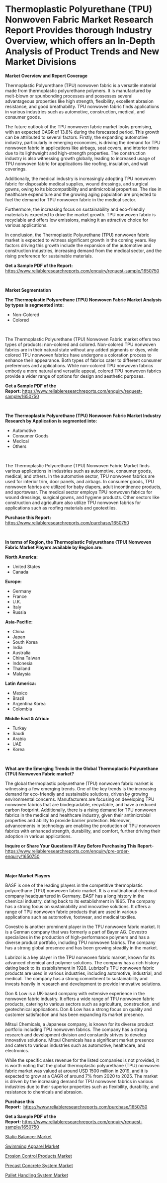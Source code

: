 <p><h1>Thermoplastic Polyurethane (TPU) Nonwoven Fabric Market Research Report Provides thorough Industry Overview, which offers an In-Depth Analysis of Product Trends and New Market Divisions</h1></p><p><strong>Market Overview and Report Coverage</strong></p>
<p><p>Thermoplastic Polyurethane (TPU) nonwoven fabric is a versatile material made from thermoplastic polyurethane polymers. It is manufactured by melt-blown or spunbonding processes and possesses several advantageous properties like high strength, flexibility, excellent abrasion resistance, and good breathability. TPU nonwoven fabric finds applications in various industries such as automotive, construction, medical, and consumer goods.</p><p>The future outlook of the TPU nonwoven fabric market looks promising, with an expected CAGR of 13.8% during the forecasted period. This growth can be attributed to several factors. Firstly, the expanding automotive industry, particularly in emerging economies, is driving the demand for TPU nonwoven fabric in applications like airbags, seat covers, and interior trims due to its lightweight and high-strength properties. The construction industry is also witnessing growth globally, leading to increased usage of TPU nonwoven fabric for applications like roofing, insulation, and wall coverings.</p><p>Additionally, the medical industry is increasingly adopting TPU nonwoven fabric for disposable medical supplies, wound dressings, and surgical gowns, owing to its biocompatibility and antimicrobial properties. The rise in healthcare expenditure and the growing aging population are projected to fuel the demand for TPU nonwoven fabric in the medical sector.</p><p>Furthermore, the increasing focus on sustainability and eco-friendly materials is expected to drive the market growth. TPU nonwoven fabric is recyclable and offers low emissions, making it an attractive choice for various applications.</p><p>In conclusion, the Thermoplastic Polyurethane (TPU) nonwoven fabric market is expected to witness significant growth in the coming years. Key factors driving this growth include the expansion of the automotive and construction industries, increasing demand from the medical sector, and the rising preference for sustainable materials.</p></p>
<p><strong>Get a Sample PDF of the Report:</strong> <a href="https://www.reliableresearchreports.com/enquiry/request-sample/1650750">https://www.reliableresearchreports.com/enquiry/request-sample/1650750</a></p>
<p>&nbsp;</p>
<p><strong>Market Segmentation</strong></p>
<p><strong>The Thermoplastic Polyurethane (TPU) Nonwoven Fabric Market Analysis by types is segmented into:</strong></p>
<p><ul><li>Non-Colored</li><li>Colored</li></ul></p>
<p>&nbsp;</p>
<p><p>The Thermoplastic Polyurethane (TPU) Nonwoven Fabric market offers two types of products: non-colored and colored. Non-colored TPU nonwoven fabrics are in their natural state without any added pigments or dyes, while colored TPU nonwoven fabrics have undergone a coloration process to enhance their appearance. Both types of fabrics cater to different consumer preferences and applications. While non-colored TPU nonwoven fabrics embody a more natural and versatile appeal, colored TPU nonwoven fabrics provide a wider range of options for design and aesthetic purposes.</p></p>
<p><strong>Get a Sample PDF of the Report:</strong>&nbsp;<a href="https://www.reliableresearchreports.com/enquiry/request-sample/1650750">https://www.reliableresearchreports.com/enquiry/request-sample/1650750</a></p>
<p>&nbsp;</p>
<p><strong>The Thermoplastic Polyurethane (TPU) Nonwoven Fabric Market Industry Research by Application is segmented into:</strong></p>
<p><ul><li>Automotive</li><li>Consumer Goods</li><li>Medical</li><li>Others</li></ul></p>
<p>&nbsp;</p>
<p><p>The Thermoplastic Polyurethane (TPU) Nonwoven Fabric Market finds various applications in industries such as automotive, consumer goods, medical, and others. In the automotive sector, TPU nonwoven fabrics are used for interior trim, door panels, and airbags. In consumer goods, TPU nonwoven fabrics are utilized for baby diapers, adult incontinence products, and sportswear. The medical sector employs TPU nonwoven fabrics for wound dressings, surgical gowns, and hygiene products. Other sectors like construction and agriculture also utilize TPU nonwoven fabrics for applications such as roofing materials and geotextiles.</p></p>
<p><strong>Purchase this Report:</strong>&nbsp; <a href="https://www.reliableresearchreports.com/purchase/1650750">https://www.reliableresearchreports.com/purchase/1650750</a></p>
<p>&nbsp;</p>
<p><strong>In terms of Region, the Thermoplastic Polyurethane (TPU) Nonwoven Fabric Market Players available by Region are:</strong></p>
<p>
    <p> <strong> North America: </strong>
        <ul>
            <li>United States</li>
            <li>Canada</li>
        </ul>
        </p> 
    <p> <strong> Europe: </strong>
        <ul>
            <li>Germany</li>
            <li>France</li>
            <li>U.K.</li>
            <li>Italy</li>
            <li>Russia</li>
        </ul>
        </p> 
    <p> <strong> Asia-Pacific: </strong>
        <ul>
            <li>China</li>
            <li>Japan</li>
            <li>South Korea</li>
            <li>India</li>
            <li>Australia</li>
            <li>China Taiwan</li>
            <li>Indonesia</li>
            <li>Thailand</li>
            <li>Malaysia</li>
        </ul>
        </p> 
    <p> <strong> Latin America: </strong>
        <ul>
            <li>Mexico</li>
            <li>Brazil</li>
            <li>Argentina Korea</li>
            <li>Colombia</li>
        </ul>
        </p> 
    <p> <strong> Middle East & Africa: </strong>
        <ul>
            <li>Turkey</li>
            <li>Saudi</li>
            <li>Arabia</li>
            <li>UAE</li>
            <li>Korea</li>
        </ul>
    </p>
    </p>
<p>&nbsp;</p>
<p><strong>What are the Emerging Trends in the Global Thermoplastic Polyurethane (TPU) Nonwoven Fabric market?</strong></p>
<p><p>The global thermoplastic polyurethane (TPU) nonwoven fabric market is witnessing a few emerging trends. One of the key trends is the increasing demand for eco-friendly and sustainable solutions, driven by growing environmental concerns. Manufacturers are focusing on developing TPU nonwoven fabrics that are biodegradable, recyclable, and have a reduced carbon footprint. Additionally, there is a rising demand for TPU nonwoven fabrics in the medical and healthcare industry, given their antimicrobial properties and ability to provide barrier protection. Moreover, advancements in technology are enabling the production of TPU nonwoven fabrics with enhanced strength, durability, and comfort, further driving their adoption in various applications.</p></p>
<p><strong>Inquire or Share Your Questions If Any Before Purchasing This Report</strong>- <a href="https://www.reliableresearchreports.com/enquiry/pre-order-enquiry/1650750">https://www.reliableresearchreports.com/enquiry/pre-order-enquiry/1650750</a></p>
<p>&nbsp;</p>
<p><strong>Major Market Players</strong></p>
<p><p>BASF is one of the leading players in the competitive thermoplastic polyurethane (TPU) nonwoven fabric market. It is a multinational chemical company headquartered in Germany. BASF has a long history in the chemical industry, dating back to its establishment in 1865. The company has a strong focus on sustainability and innovative solutions. It offers a range of TPU nonwoven fabric products that are used in various applications such as automotive, footwear, and medical textiles.</p><p>Covestro is another prominent player in the TPU nonwoven fabric market. It is a German company that was formerly a part of Bayer AG. Covestro specializes in the production of high-performance polymers and has a diverse product portfolio, including TPU nonwoven fabrics. The company has a strong global presence and has been growing steadily in the market.</p><p>Lubrizol is a key player in the TPU nonwoven fabric market, known for its advanced chemical and polymer solutions. The company has a rich history dating back to its establishment in 1928. Lubrizol's TPU nonwoven fabric products are used in various industries, including automotive, industrial, and medical. The company has a strong commitment to sustainability and invests heavily in research and development to provide innovative solutions.</p><p>Don & Low is a UK-based company with extensive experience in the nonwoven fabric industry. It offers a wide range of TPU nonwoven fabric products, catering to various sectors such as agriculture, construction, and geotechnical applications. Don & Low has a strong focus on quality and customer satisfaction and has been expanding its market presence.</p><p>Mitsui Chemicals, a Japanese company, is known for its diverse product portfolio including TPU nonwoven fabrics. The company has a strong research and development division and constantly strives to develop innovative solutions. Mitsui Chemicals has a significant market presence and caters to various industries such as automotive, healthcare, and electronics.</p><p>While the specific sales revenue for the listed companies is not provided, it is worth noting that the global thermoplastic polyurethane (TPU) nonwoven fabric market was valued at around USD 1500 million in 2019, and it is expected to grow at a CAGR of around 7% from 2020 to 2025. The market is driven by the increasing demand for TPU nonwoven fabrics in various industries due to their superior properties such as flexibility, durability, and resistance to chemicals and abrasion.</p></p>
<p><strong>Purchase this Report:</strong>&nbsp;&nbsp;<a href="https://www.reliableresearchreports.com/purchase/1650750">https://www.reliableresearchreports.com/purchase/1650750</a></p>
<p></p>
<p><strong>Get a Sample PDF of the Report:</strong>&nbsp;<a href="https://www.reliableresearchreports.com/enquiry/request-sample/1650750">https://www.reliableresearchreports.com/enquiry/request-sample/1650750</a></p>
<p><p><a href="https://www.linkedin.com/pulse/static-balancer-market-size-share-amp-trends-analysis-cmh0e/">Static Balancer Market</a></p><p><a href="https://medium.com/@karinaokon2662/swimming-apparel-market-size-growth-forecast-2023-2030-3384431f82a8">Swimming Apparel Market</a></p><p><a href="https://medium.com/@donaldmendez2018/erosion-control-products-market-size-growth-forecast-2023-2030-13f1fe982d16">Erosion Control Products Market</a></p><p><a href="https://www.linkedin.com/pulse/precast-concrete-system-market-share-amp-new-trends-analysis-ikyke/">Precast Concrete System Market</a></p><p><a href="https://www.linkedin.com/pulse/pallet-handling-system-market-challenges-opportunities-14ile/">Pallet Handling System Market</a></p></p>